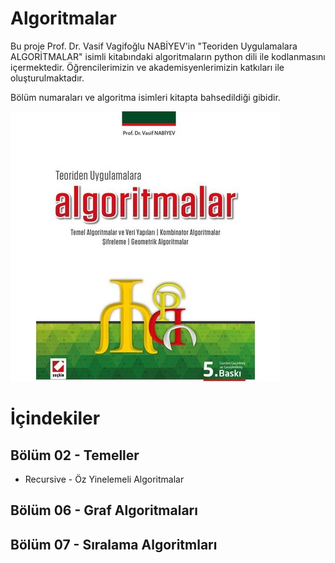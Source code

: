 # Algoritmalar

Bu proje Prof. Dr. Vasif Vagifoğlu NABİYEV'in "Teoriden Uygulamalara ALGORİTMALAR" isimli kitabındaki algoritmaların python dili ile kodlanmasını içermektedir. Öğrencilerimizin ve akademisyenlerimizin katkıları ile oluşturulmaktadır.

Bölüm numaraları ve algoritma isimleri kitapta bahsedildiği gibidir.

![Algoritmalar Logo](/images/algoritmalar.jpg)

# İçindekiler

## Bölüm 02 - Temeller
* Recursive - Öz Yinelemeli Algoritmalar

## Bölüm 06 - Graf Algoritmaları

## Bölüm 07 - Sıralama Algoritmları



